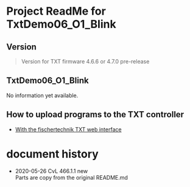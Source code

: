 
# Project ReadMe for TxtDemo06_O1_Blink

## Version

> Version for TXT firmware 4.6.6 or 4.7.0 pre-release

## TxtDemo06_O1_Blink
No information yet available.

## How to upload programs to the TXT controller
- [With the fischertechnik TXT web interface](../../HowToUseTxtWeb.md)


# document history
- 2020-05-26 CvL 466.1.1 new<br/>
  Parts are copy from the original README.md